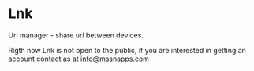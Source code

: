 # Lnk

Url manager - share url between devices.

Rigth now Lnk is not open to the public, if you are interested in getting an account contact as at info@mssnapps.com